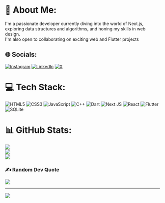 # 💫 About Me:
I'm a passionate developer currently diving into the world of Next.js, exploring data structures and algorithms, and honing my skills in web design. <br>I'm also open to collaborating on exciting web and Flutter projects


## 🌐 Socials:
[![Instagram](https://img.shields.io/badge/Instagram-%23E4405F.svg?logo=Instagram&logoColor=white)](https://instagram.com/krisd23_) [![LinkedIn](https://img.shields.io/badge/LinkedIn-%230077B5.svg?logo=linkedin&logoColor=white)](https://linkedin.com/in/krishan-dwivedi-23d42) [![X](https://img.shields.io/badge/X-black.svg?logo=X&logoColor=white)](https://x.com/krishan_dw35242) 

# 💻 Tech Stack:
![HTML5](https://img.shields.io/badge/html5-%23E34F26.svg?style=for-the-badge&logo=html5&logoColor=white) ![CSS3](https://img.shields.io/badge/css3-%231572B6.svg?style=for-the-badge&logo=css3&logoColor=white)  ![JavaScript](https://img.shields.io/badge/javascript-%23323330.svg?style=for-the-badge&logo=javascript&logoColor=%23F7DF1E) ![C++](https://img.shields.io/badge/c++-%2300599C.svg?style=for-the-badge&logo=c%2B%2B&logoColor=white)  ![Dart](https://img.shields.io/badge/dart-%230175C2.svg?style=for-the-badge&logo=dart&logoColor=white) ![Next JS](https://img.shields.io/badge/Next-black?style=for-the-badge&logo=next.js&logoColor=white) ![React](https://img.shields.io/badge/react-%2320232a.svg?style=for-the-badge&logo=react&logoColor=%2361DAFB) ![Flutter](https://img.shields.io/badge/Flutter-%2302569B.svg?style=for-the-badge&logo=Flutter&logoColor=white) ![SQLite](https://img.shields.io/badge/sqlite-%2307405e.svg?style=for-the-badge&logo=sqlite&logoColor=white)
# 📊 GitHub Stats:
![](https://github-readme-stats.vercel.app/api?username=KrisD23&theme=dark&hide_border=false&include_all_commits=true&count_private=true)<br/>
![](https://github-readme-streak-stats.herokuapp.com/?user=KrisD23&theme=dark&hide_border=false)<br/>
![](https://github-readme-stats.vercel.app/api/top-langs/?username=KrisD23&theme=dark&hide_border=false&include_all_commits=true&count_private=true&layout=compact)

### ✍️ Random Dev Quote
![](https://quotes-github-readme.vercel.app/api?type=horizontal&theme=radical)

---
[![](https://visitcount.itsvg.in/api?id=KrisD23&icon=0&color=0)](https://visitcount.itsvg.in)


